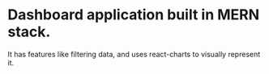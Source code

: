 # Dashboard application built in MERN stack.

It has features like filtering data, and uses react-charts to visually represent it.